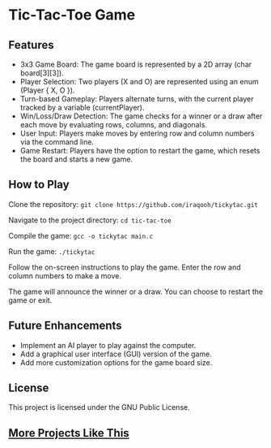 # Tic-Tac-Toe Game

## Features

- 3x3 Game Board: The game board is represented by a 2D array (char board[3][3]).
- Player Selection: Two players (X and O) are represented using an enum (Player { X, O }).
- Turn-based Gameplay: Players alternate turns, with the current player tracked by a variable (currentPlayer).
- Win/Loss/Draw Detection: The game checks for a winner or a draw after each move by evaluating rows, columns, and diagonals.
- User Input: Players make moves by entering row and column numbers via the command line.
- Game Restart: Players have the option to restart the game, which resets the board and starts a new game.

## How to Play

Clone the repository: ```git clone https://github.com/iraqooh/tickytac.git```

Navigate to the project directory: ```cd tic-tac-toe```

Compile the game: ```gcc -o tickytac main.c```

Run the game: ```./tickytac```

Follow the on-screen instructions to play the game. Enter the row and column numbers to make a move.

The game will announce the winner or a draw. You can choose to restart the game or exit.

## Future Enhancements

- Implement an AI player to play against the computer.
- Add a graphical user interface (GUI) version of the game.
- Add more customization options for the game board size.

## License

This project is licensed under the GNU Public License.

## [More Projects Like This](https://github.com/iraqooh?tab=repositories)

